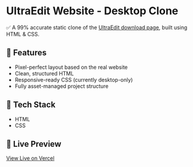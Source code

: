 
# UltraEdit Website - Desktop Clone

✅ A 99% accurate static clone of the [UltraEdit download page](https://www.ultraedit.com/downloads/ultraedit-download-thank-you/?src=homepage_banner), built using HTML & CSS.

## 🌟 Features
- Pixel-perfect layout based on the real website
- Clean, structured HTML
- Responsive-ready CSS (currently desktop-only)
- Fully asset-managed project structure

## 📂 Tech Stack
- HTML
- CSS

## 🔗 Live Preview
[View Live on Vercel](https://ultra-edit-download-page-clone.vercel.app/)
